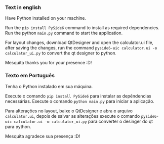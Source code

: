 ### Text in english

Have Python installed on your machine.

Run the `pip install PySide6` command to install as required dependencies. 
Run the python `main.py` command to start the application.

For layout changes, download QtDesigner and open the calculator.ui file, after saving the changes, run the command `pyside6-uic calculator.ui -o calculator_ui.py` to convert the qt designer to python.

Mesquita thanks you for your presence :D!

### Texto em Português 

Tenha o Python instalado em sua máquina.

Execute o comando `pip install PySide6` para instalar as depêndencias necessárias.
Execute o comando `python main.py` para iniciar a aplicação.

Para alterações no layout, baixe o QtDesigner e abra o arquivo `calculator.ui`, depois de salvar as alterações execute o comando `pyside6-uic calculator.ui -o calculator_ui.py` para converter o desinger do qt para python.

Mesquita agradece sua presença :D!